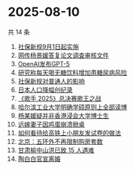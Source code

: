 # 2025-08-10

共 14 条

<!-- BEGIN ZHIHUSEARCH -->
<!-- 最后更新时间 Sun Aug 10 2025 01:15:16 GMT+0800 (China Standard Time) -->

1. [社保新规9月1日起实施](https://www.zhihu.com/search?q=%E7%A4%BE%E4%BF%9D%E6%96%B0%E8%A7%849%E6%9C%881%E6%97%A5%E8%B5%B7%E5%AE%9E%E6%96%BD)
1. [网传杨景媛答复论文调查审核文件](https://www.zhihu.com/search?q=%E7%BD%91%E4%BC%A0%E6%9D%A8%E6%99%AF%E5%AA%9B%E7%AD%94%E5%A4%8D%E8%AE%BA%E6%96%87%E8%B0%83%E6%9F%A5%E5%AE%A1%E6%A0%B8%E6%96%87%E4%BB%B6)
1. [OpenAI发布GPT-5](https://www.zhihu.com/search?q=OpenAI%E5%8F%91%E5%B8%83GPT-5)
1. [研究称每天喝无糖饮料增加患糖尿病风险](https://www.zhihu.com/search?q=%E7%A0%94%E7%A9%B6%E7%A7%B0%E6%AF%8F%E5%A4%A9%E5%96%9D%E6%97%A0%E7%B3%96%E9%A5%AE%E6%96%99%E5%A2%9E%E5%8A%A0%E6%82%A3%E7%B3%96%E5%B0%BF%E7%97%85%E9%A3%8E%E9%99%A9)
1. [社保新规对普通人的影响](https://www.zhihu.com/search?q=%E7%A4%BE%E4%BF%9D%E6%96%B0%E8%A7%84%E5%AF%B9%E6%99%AE%E9%80%9A%E4%BA%BA%E7%9A%84%E5%BD%B1%E5%93%8D)
1. [日本人口降幅创纪录](https://www.zhihu.com/search?q=%E6%97%A5%E6%9C%AC%E4%BA%BA%E5%8F%A3%E9%99%8D%E5%B9%85%E5%88%9B%E7%BA%AA%E5%BD%95)
1. [《歌手 2025》总决赛歌王之战](https://www.zhihu.com/search?q=%E3%80%8A%E6%AD%8C%E6%89%8B%202025%E3%80%8B%E6%80%BB%E5%86%B3%E8%B5%9B%E6%AD%8C%E7%8E%8B%E4%B9%8B%E6%88%98)
1. [哈尔滨工业大学明确学硕原则上全部读博](https://www.zhihu.com/search?q=%E5%93%88%E5%B0%94%E6%BB%A8%E5%B7%A5%E4%B8%9A%E5%A4%A7%E5%AD%A6%E6%98%8E%E7%A1%AE%E5%AD%A6%E7%A1%95%E5%8E%9F%E5%88%99%E4%B8%8A%E5%85%A8%E9%83%A8%E8%AF%BB%E5%8D%9A)
1. [杨某媛疑并非香港浸会大学博士生](https://www.zhihu.com/search?q=%E6%9D%A8%E6%9F%90%E5%AA%9B%E7%96%91%E5%B9%B6%E9%9D%9E%E9%A6%99%E6%B8%AF%E6%B5%B8%E4%BC%9A%E5%A4%A7%E5%AD%A6%E5%8D%9A%E5%A3%AB%E7%94%9F)
1. [远嫁妻子因鸡蛋崩溃掀桌](https://www.zhihu.com/search?q=%E8%BF%9C%E5%AB%81%E5%A6%BB%E5%AD%90%E5%9B%A0%E9%B8%A1%E8%9B%8B%E5%B4%A9%E6%BA%83%E6%8E%80%E6%A1%8C)
1. [如何看待给高铁上小朋友发试卷的做法](https://www.zhihu.com/search?q=%E5%A6%82%E4%BD%95%E7%9C%8B%E5%BE%85%E7%BB%99%E9%AB%98%E9%93%81%E4%B8%8A%E5%B0%8F%E6%9C%8B%E5%8F%8B%E5%8F%91%E8%AF%95%E5%8D%B7%E7%9A%84%E5%81%9A%E6%B3%95)
1. [北京：五环外不再限制购房套数](https://www.zhihu.com/search?q=%E5%8C%97%E4%BA%AC%EF%BC%9A%E4%BA%94%E7%8E%AF%E5%A4%96%E4%B8%8D%E5%86%8D%E9%99%90%E5%88%B6%E8%B4%AD%E6%88%BF%E5%A5%97%E6%95%B0)
1. [甘肃榆中山洪已致 15 人遇难](https://www.zhihu.com/search?q=%E7%94%98%E8%82%83%E6%A6%86%E4%B8%AD%E5%B1%B1%E6%B4%AA%E5%B7%B2%E8%87%B4%2015%20%E4%BA%BA%E9%81%87%E9%9A%BE)
1. [陶白白官宣离婚](https://www.zhihu.com/search?q=%E9%99%B6%E7%99%BD%E7%99%BD%E5%AE%98%E5%AE%A3%E7%A6%BB%E5%A9%9A)

<!-- END ZHIHUSEARCH -->
